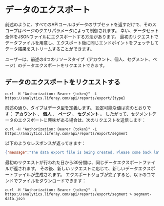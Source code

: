 # データのエクスポート

前述のように、すべてのAPIコールはデータのサブセットを返すだけで、そのスコープはページのクエリパラメータによって制御されます。 幸い、データセット全体をJSONファイルにエクスポートする方法があります。 最初のリクエストでデータファイルを用意し、エクスポート後に同じエンドポイントをフェッチしてデータ結果をストリームすることができます。

ユーザーは、前述の4つのリソースタイプ（アカウント、個人、セグメント、ページ）のデータエクスポートをリクエストできます。

<a name="requesting-a-data-export" />

## データのエクスポートをリクエストする

```
curl -H "Authorization: Bearer {token}" -L https://analytics.liferay.com/api/reports/export/{type}
```

前述の通り、タイプはデータ型を定義します。 設定可能な値は次のとおりです： **アカウント** 、 **個人** 、 **ページ** 、 **セグメント** 。  したがって、セグメントデータのエクスポートに興味がある場合は、次のリクエストを送信します：

```
curl -H "Authorization: Bearer {token}" -L https://analytics.liferay.com/api/reports/export/segment
```

以下のようなレスポンスが返ってきます：

```json
{"message":"The data export file is being created. Please come back later."}
```

最初のリクエストが行われた日から30分間は、同じデータエクスポートファイルが返されます。 その後、新しいリクエストに応じて、新しいデータエクスポートファイルが生成されます。 エクスポートジョブが完了すると、以下のコマンドでファイルをダウンロードできます：

```
curl -H "Authorization: Bearer {token}" -L https://analytics.liferay.com/api/reports/export/segment > segment-data.json
```
